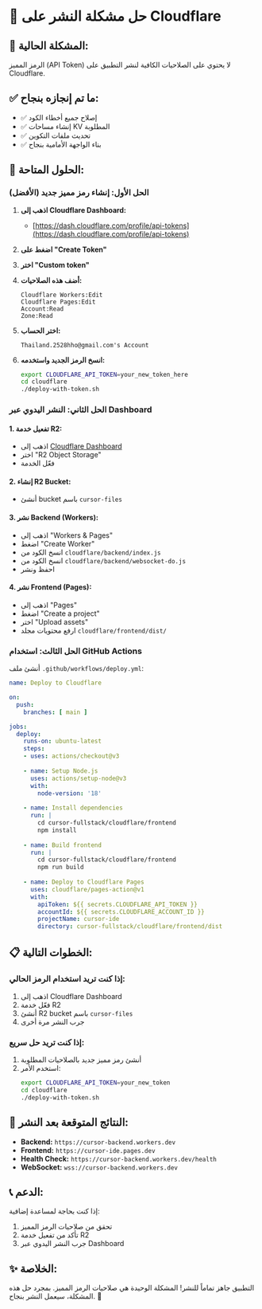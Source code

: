 # 🔧 حل مشكلة النشر على Cloudflare

## 🚨 **المشكلة الحالية:**
الرمز المميز (API Token) لا يحتوي على الصلاحيات الكافية لنشر التطبيق على Cloudflare.

## ✅ **ما تم إنجازه بنجاح:**
- ✅ إصلاح جميع أخطاء الكود
- ✅ إنشاء مساحات KV المطلوبة
- ✅ تحديث ملفات التكوين
- ✅ بناء الواجهة الأمامية بنجاح

## 🚀 **الحلول المتاحة:**

### **الحل الأول: إنشاء رمز مميز جديد (الأفضل)**

1. **اذهب إلى Cloudflare Dashboard:**
   - [https://dash.cloudflare.com/profile/api-tokens](https://dash.cloudflare.com/profile/api-tokens)

2. **اضغط على "Create Token"**

3. **اختر "Custom token"**

4. **أضف هذه الصلاحيات:**
   ```
   Cloudflare Workers:Edit
   Cloudflare Pages:Edit
   Account:Read
   Zone:Read
   ```

5. **اختر الحساب:**
   ```
   Thailand.2528hho@gmail.com's Account
   ```

6. **انسخ الرمز الجديد واستخدمه:**
   ```bash
   export CLOUDFLARE_API_TOKEN=your_new_token_here
   cd cloudflare
   ./deploy-with-token.sh
   ```

### **الحل الثاني: النشر اليدوي عبر Dashboard**

#### **1. تفعيل خدمة R2:**
- اذهب إلى [Cloudflare Dashboard](https://dash.cloudflare.com)
- اختر "R2 Object Storage"
- فعّل الخدمة

#### **2. إنشاء R2 Bucket:**
- أنشئ bucket باسم `cursor-files`

#### **3. نشر Backend (Workers):**
- اذهب إلى "Workers & Pages"
- اضغط "Create Worker"
- انسخ الكود من `cloudflare/backend/index.js`
- انسخ الكود من `cloudflare/backend/websocket-do.js`
- احفظ ونشر

#### **4. نشر Frontend (Pages):**
- اذهب إلى "Pages"
- اضغط "Create a project"
- اختر "Upload assets"
- ارفع محتويات مجلد `cloudflare/frontend/dist/`

### **الحل الثالث: استخدام GitHub Actions**

أنشئ ملف `.github/workflows/deploy.yml`:

```yaml
name: Deploy to Cloudflare

on:
  push:
    branches: [ main ]

jobs:
  deploy:
    runs-on: ubuntu-latest
    steps:
    - uses: actions/checkout@v3
    
    - name: Setup Node.js
      uses: actions/setup-node@v3
      with:
        node-version: '18'
        
    - name: Install dependencies
      run: |
        cd cursor-fullstack/cloudflare/frontend
        npm install
        
    - name: Build frontend
      run: |
        cd cursor-fullstack/cloudflare/frontend
        npm run build
        
    - name: Deploy to Cloudflare Pages
      uses: cloudflare/pages-action@v1
      with:
        apiToken: ${{ secrets.CLOUDFLARE_API_TOKEN }}
        accountId: ${{ secrets.CLOUDFLARE_ACCOUNT_ID }}
        projectName: cursor-ide
        directory: cursor-fullstack/cloudflare/frontend/dist
```

## 📋 **الخطوات التالية:**

### **إذا كنت تريد استخدام الرمز الحالي:**
1. اذهب إلى Cloudflare Dashboard
2. فعّل خدمة R2
3. أنشئ R2 bucket باسم `cursor-files`
4. جرب النشر مرة أخرى

### **إذا كنت تريد حل سريع:**
1. أنشئ رمز مميز جديد بالصلاحيات المطلوبة
2. استخدم الأمر:
   ```bash
   export CLOUDFLARE_API_TOKEN=your_new_token
   cd cloudflare
   ./deploy-with-token.sh
   ```

## 🎯 **النتائج المتوقعة بعد النشر:**

- **Backend:** `https://cursor-backend.workers.dev`
- **Frontend:** `https://cursor-ide.pages.dev`
- **Health Check:** `https://cursor-backend.workers.dev/health`
- **WebSocket:** `wss://cursor-backend.workers.dev`

## 📞 **الدعم:**

إذا كنت بحاجة لمساعدة إضافية:
1. تحقق من صلاحيات الرمز المميز
2. تأكد من تفعيل خدمة R2
3. جرب النشر اليدوي عبر Dashboard

## ✨ **الخلاصة:**

التطبيق جاهز تماماً للنشر! المشكلة الوحيدة هي صلاحيات الرمز المميز. بمجرد حل هذه المشكلة، سيعمل النشر بنجاح. 🚀